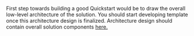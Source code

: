 <br><br>

First step towards building  a good Quickstart would be to draw the overall low-level architecture of the  solution. You should start developing template once this architecture design is  finalized. Architecture design should contain overall solution components <a href="https://github.com/Azure/azure-quickstart-templates/tree/master/trend-chef-splunk-security" Target="blank">here.</a>
